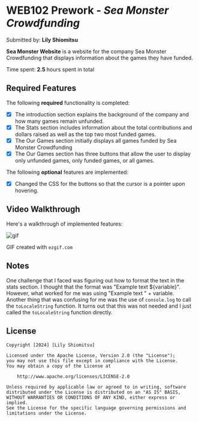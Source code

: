 # WEB102 Prework - *Sea Monster Crowdfunding*

Submitted by: **Lily Shiomitsu**

**Sea Monster Website** is a website for the company Sea Monster Crowdfunding that displays information about the games they have funded.

Time spent: **2.5** hours spent in total

## Required Features

The following **required** functionality is completed:

* [x] The introduction section explains the background of the company and how many games remain unfunded.
* [x] The Stats section includes information about the total contributions and dollars raised as well as the top two most funded games.
* [x] The Our Games section initially displays all games funded by Sea Monster Crowdfunding
* [x] The Our Games section has three buttons that allow the user to display only unfunded games, only funded games, or all games.

The following **optional** features are implemented:

* [x] Changed the CSS for the buttons so that the cursor is a pointer upon hovering. 

## Video Walkthrough

Here's a walkthrough of implemented features:

![gif](https://github.com/user-attachments/assets/b1fb2e33-2701-4689-91be-8ed42f8ef112)

<!-- Replace this with whatever GIF tool you used! -->
GIF created with `ezgif.com`
<!-- Recommended tools:
[Kap](https://getkap.co/) for macOS
[ScreenToGif](https://www.screentogif.com/) for Windows
[peek](https://github.com/phw/peek) for Linux. -->

## Notes

One challenge that I faced was figuring out how to format the text in the stats section. I thought 
that the format was "Example text ${variable}". However, what worked for me was using "Example text " + variable.
Another thing that was confusing for me was the use of `console.log` to call the `toLocaleString` function. It turns out
that this was not needed and I just called the `toLocaleString` function directly.

## License

    Copyright [2024] [Lily Shiomitsu]

    Licensed under the Apache License, Version 2.0 (the "License");
    you may not use this file except in compliance with the License.
    You may obtain a copy of the License at

        http://www.apache.org/licenses/LICENSE-2.0

    Unless required by applicable law or agreed to in writing, software
    distributed under the License is distributed on an "AS IS" BASIS,
    WITHOUT WARRANTIES OR CONDITIONS OF ANY KIND, either express or implied.
    See the License for the specific language governing permissions and
    limitations under the License.
